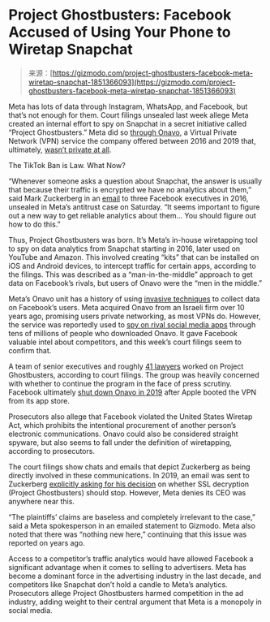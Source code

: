 <!--yml
category: 未分类
date: 2024-05-29 12:43:46
-->

# Project Ghostbusters: Facebook Accused of Using Your Phone to Wiretap Snapchat

> 来源：[https://gizmodo.com/project-ghostbusters-facebook-meta-wiretap-snapchat-1851366093](https://gizmodo.com/project-ghostbusters-facebook-meta-wiretap-snapchat-1851366093)

Meta has lots of data through Instagram, WhatsApp, and Facebook, but that’s not enough for them. Court filings unsealed last week allege Meta created an internal effort to spy on Snapchat in a secret initiative called “Project Ghostbusters.” Meta did so [through Onavo](https://gizmodo.com/facebook-pulls-its-data-harvesting-onavo-vpn-from-app-s-1828541718), a Virtual Private Network (VPN) service the company offered between 2016 and 2019 that, ultimately, [wasn’t private at all](https://gizmodo.com/do-not-i-repeat-do-not-download-onavo-facebook-s-vam-1822937825).

The TikTok Ban is Law. What Now?

<track kind="captions" label="English" src="https://kinja.com/api/videoupload/caption/22455.vtt" srclang="en">

“Whenever someone asks a question about Snapchat, the answer is usually that because their traffic is encrypted we have no analytics about them,” said Mark Zuckerberg in an [email](https://storage.courtlistener.com/recap/gov.uscourts.cand.369872/gov.uscourts.cand.369872.735.0.pdf) to three Facebook executives in 2016, unsealed in Meta’s antitrust case on Saturday. “It seems important to figure out a new way to get reliable analytics about them… You should figure out how to do this.”

Thus, Project Ghostbusters was born. It’s Meta’s in-house wiretapping tool to spy on data analytics from Snapchat starting in 2016, later used on YouTube and Amazon. This involved creating “kits” that can be installed on iOS and Android devices, to intercept traffic for certain apps, according to the filings. This was described as a “man-in-the-middle” approach to get data on Facebook’s rivals, but users of Onavo were the “men in the middle.”

Meta’s Onavo unit has a history of using [invasive techniques](https://gizmodo.com/do-not-i-repeat-do-not-download-onavo-facebook-s-vam-1822937825) to collect data on Facebook’s users. Meta acquired Onavo from an Israeli firm over 10 years ago, promising users private networking, as most VPNs do. However, the service was reportedly used to [spy on rival social media apps](https://www.wsj.com/articles/the-new-copycats-how-facebook-squashes-competition-from-startups-1502293444?mod=article_inline) through tens of millions of people who downloaded Onavo. It gave Facebook valuable intel about competitors, and this week’s court filings seem to confirm that.

A team of senior executives and roughly [41 lawyers](https://storage.courtlistener.com/recap/gov.uscourts.cand.369872/gov.uscourts.cand.369872.736.0.pdf) worked on Project Ghostbusters, according to court filings. The group was heavily concerned with whether to continue the program in the face of press scrutiny. Facebook ultimately [shut down Onavo in 2019](https://gizmodo.com/facebook-is-shutting-down-its-sneaky-data-harvesting-v-1832814616) after Apple booted the VPN from its app store.

Prosecutors also allege that Facebook violated the United States Wiretap Act, which prohibits the intentional procurement of another person’s electronic communications. Onavo could also be considered straight spyware, but also seems to fall under the definition of wiretapping, according to prosecutors.

The court filings show chats and emails that depict Zuckerberg as being directly involved in these communications. In 2019, an email was sent to Zuckerberg [explicitly asking for his decision](https://storage.courtlistener.com/recap/gov.uscourts.cand.369872/gov.uscourts.cand.369872.736.0.pdf) on whether SSL decryption (Project Ghostbusters) should stop. However, Meta denies its CEO was anywhere near this.

“The plaintiffs’ claims are baseless and completely irrelevant to the case,” said a Meta spokesperson in an emailed statement to Gizmodo. Meta also noted that there was “nothing new here,” continuing that this issue was reported on years ago.

Access to a competitor’s traffic analytics would have allowed Facebook a significant advantage when it comes to selling to advertisers. Meta has become a dominant force in the advertising industry in the last decade, and competitors like Snapchat don’t hold a candle to Meta’s analytics. Prosecutors allege Project Ghostbusters harmed competition in the ad industry, adding weight to their central argument that Meta is a monopoly in social media.